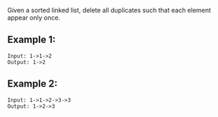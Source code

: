 Given a sorted linked list, delete all duplicates such that each element appear only once.

## Example 1:

```
Input: 1->1->2
Output: 1->2
```

## Example 2:

```
Input: 1->1->2->3->3
Output: 1->2->3
```